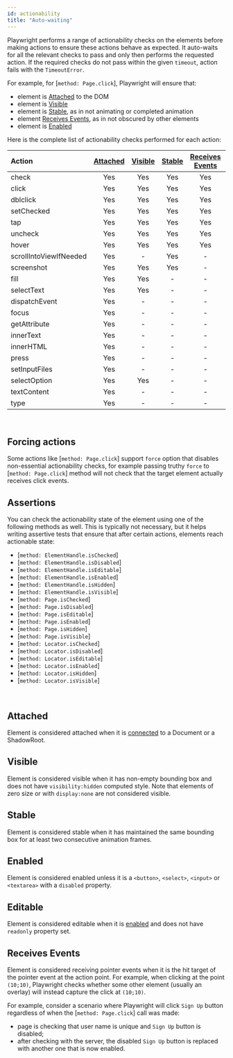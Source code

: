 ```yaml
---
id: actionability
title: "Auto-waiting"
---
```


Playwright performs a range of actionability checks on the elements before making actions to ensure these actions
behave as expected. It auto-waits for all the relevant checks to pass and only then performs the requested action. If the required checks do not pass within the given `timeout`, action fails with the `TimeoutError`.

For example, for [`method: Page.click`], Playwright will ensure that:
- element is [Attached] to the DOM
- element is [Visible]
- element is [Stable], as in not animating or completed animation
- element [Receives Events], as in not obscured by other elements
- element is [Enabled]

Here is the complete list of actionability checks performed for each action:

| Action | [Attached] | [Visible] | [Stable] | [Receives Events] | [Enabled] | [Editable] |
| :- | :-: | :-: | :-: | :-: | :-: | :-: |
| check | Yes | Yes | Yes | Yes | Yes | - |
| click | Yes | Yes | Yes | Yes | Yes | - |
| dblclick | Yes | Yes | Yes | Yes | Yes | - |
| setChecked | Yes | Yes | Yes | Yes | Yes | - |
| tap | Yes | Yes | Yes | Yes | Yes | - |
| uncheck | Yes | Yes | Yes | Yes | Yes | - |
| hover | Yes | Yes | Yes | Yes | - | - |
| scrollIntoViewIfNeeded | Yes | - | Yes | - | - | - |
| screenshot | Yes | Yes | Yes | - | - | - |
| fill | Yes | Yes | - | - | Yes | Yes |
| selectText | Yes | Yes | - | - | - | - |
| dispatchEvent | Yes | - | - | - | - | - |
| focus | Yes | - | - | - | - | - |
| getAttribute | Yes | - | - | - | - | - |
| innerText | Yes | - | - | - | - | - |
| innerHTML | Yes | - | - | - | - | - |
| press | Yes | - | - | - | - | - |
| setInputFiles | Yes | - | - | - | - | - |
| selectOption | Yes | Yes | - | - | Yes | - |
| textContent | Yes | - | - | - | - | - |
| type | Yes | - | - | - | - | - |

<br/>

## Forcing actions

Some actions like [`method: Page.click`] support `force` option that disables non-essential actionability checks,
for example passing truthy `force` to [`method: Page.click`] method will not check that the target element actually
receives click events.

## Assertions

You can check the actionability state of the element using one of the following methods as well. This is typically
not necessary, but it helps writing assertive tests that ensure that after certain actions, elements reach
actionable state:

- [`method: ElementHandle.isChecked`]
- [`method: ElementHandle.isDisabled`]
- [`method: ElementHandle.isEditable`]
- [`method: ElementHandle.isEnabled`]
- [`method: ElementHandle.isHidden`]
- [`method: ElementHandle.isVisible`]
- [`method: Page.isChecked`]
- [`method: Page.isDisabled`]
- [`method: Page.isEditable`]
- [`method: Page.isEnabled`]
- [`method: Page.isHidden`]
- [`method: Page.isVisible`]
- [`method: Locator.isChecked`]
- [`method: Locator.isDisabled`]
- [`method: Locator.isEditable`]
- [`method: Locator.isEnabled`]
- [`method: Locator.isHidden`]
- [`method: Locator.isVisible`]

<br/>

## Attached

Element is considered attached when it is [connected](https://developer.mozilla.org/en-US/docs/Web/API/Node/isConnected) to a Document or a ShadowRoot.

## Visible

Element is considered visible when it has non-empty bounding box and does not have `visibility:hidden` computed style. Note that elements of zero size or with `display:none` are not considered visible.

## Stable

Element is considered stable when it has maintained the same bounding box for at least two consecutive animation frames.

## Enabled

Element is considered enabled unless it is a `<button>`, `<select>`, `<input>` or `<textarea>` with a `disabled` property.

## Editable

Element is considered editable when it is [enabled] and does not have `readonly` property set.

## Receives Events

Element is considered receiving pointer events when it is the hit target of the pointer event at the action point. For example, when clicking at the point `(10;10)`, Playwright checks whether some other element (usually an overlay) will instead capture the click at `(10;10)`.

For example, consider a scenario where Playwright will click `Sign Up` button regardless of when the [`method: Page.click`] call was made:

- page is checking that user name is unique and `Sign Up` button is disabled;
- after checking with the server, the disabled `Sign Up` button is replaced with another one that is now enabled.

[Visible]: #visible "Visible"
[Stable]: #stable "Stable"
[Enabled]: #enabled "Enabled"
[Editable]: #editable "Editable"
[Receives Events]: #receives-events "Receives Events"
[Attached]: #attached "Attached"